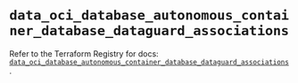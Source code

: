 # `data_oci_database_autonomous_container_database_dataguard_associations`

Refer to the Terraform Registry for docs: [`data_oci_database_autonomous_container_database_dataguard_associations`](https://registry.terraform.io/providers/oracle/oci/6.18.0/docs/data-sources/database_autonomous_container_database_dataguard_associations).
